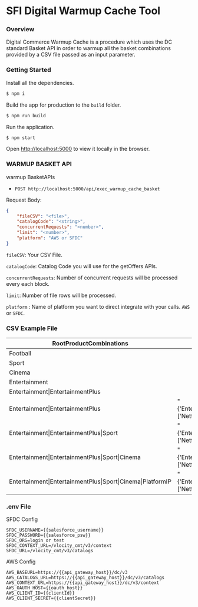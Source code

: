 # SFI Digital Warmup Cache Tool

### Overview
Digital Commerce Warmup Cache is a procedure which uses the DC standard Basket API in order to warmup all the basket combinations provided by a CSV file passed as an input parameter.


### Getting Started


Install all the dependencies.
```sh
$ npm i
```

Build the app for production to the `build` folder.
```sh
$ npm run build
```

Run the application.
```sh
$ npm start
```
Open [http://localhost:5000](http://localhost:5000) to view it locally in the browser.

### WARMUP BASKET API
warmup BasketAPIs

* `POST http://localhost:5000/api/exec_warmup_cache_basket`

Request Body:
```json
{
    "fileCSV": "<file>",
    "catalogCode": "<string>",
    "concurrentRequests": "<number>",
    "limit": "<number>",
    "platform": "AWS or SFDC"
}
```
`fileCSV`: Your CSV File.

`catalogCode`: Catalog Code you will use for the getOffers APIs.

`concurrentRequests`: Number of concurrent requests will be processed every each block.

`limit`: Number of file rows will be processed.

`platform` : Name of platform you want to direct integrate with your calls. `AWS` or `SFDC`.

###  CSV Example File

| RootProductCombinations | Childs |
| ----------------------- | ------ |
| Football | |
| Sport | |
| Cinema | |
| Entertainment | |
| Entertainment\|EntertainmentPlus | |
| Entertainment\|EntertainmentPlus | "{'EntertainmentPlus':['Netflix']}" |
| Entertainment\|EntertainmentPlus\|Sport | "{'EntertainmentPlus':['Netflix']}" |
| Entertainment\|EntertainmentPlus\|Sport\|Cinema | "{'EntertainmentPlus':['Netflix']}" |
| Entertainment\|EntertainmentPlus\|Sport\|Cinema\|PlatformIP | "{'EntertainmentPlus':['Netflix']}" |

### .env File

SFDC Config
```
SFDC_USERNAME={{salesforce_username}}
SFDC_PASSWORD={{salesforce_psw}}
SFDC_ORG=login or test
SFDC_CONTEXT_URL=/vlocity_cmt/v3/context
SFDC_URL=/vlocity_cmt/v3/catalogs
```

AWS Config
```
AWS_BASEURL=https://{{api_gateway_host}}/dc/v3
AWS_CATALOGS_URL=https://{{api_gateway_host}}/dc/v3/catalogs
AWS_CONTEXT_URL=https://{{api_gateway_host}}/dc/v3/context
AWS_OAUTH_HOST={{oauth_host}}
AWS_CLIENT_ID={{clientId}}
AWS_CLIENT_SECRET={{clientSecret}}
```